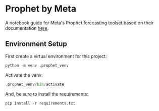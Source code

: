 # Prophet by Meta

A notebook guide for Meta\'s Prophet forecasting toolset based on their documentation [here](https://facebook.github.io/prophet/docs/quick_start.html).

## Environment Setup

First create a virtual environment for this project:

```python
python -m venv .prophet_venv
```

Activate the venv:

```python
.prophet_venv/bin/activate
```

And, be sure to install the requirements:

```python
pip install -r requirements.txt
```
